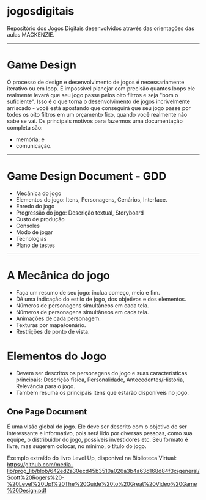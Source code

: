 # jogosdigitais
Repositório dos Jogos Digitais desenvolvidos através das orientações das aulas MACKENZIE.
<hr>

<h1> Game Design </h1>

O processo de design e desenvolvimento de jogos é necessariamente iterativo ou em loop.
É impossível planejar com precisão quantos loops ele realmente levará que seu jogo passe pelos oito filtros e seja "bom o suficiente".
Isso é o que torna o desenvolvimento de jogos incrivelmente arriscado - você está apostando que conseguirá que seu jogo passe por todos os oito filtros em um orçamento fixo, quando você realmente não sabe se vai. 
Os principais motivos para fazermos uma documentação completa são:
* memória; e 
* comunicação. 

<hr>

<h1> Game Design Document - GDD </h1>

* Mecânica do jogo
* Elementos do jogo: Itens, Personagens, Cenários, Interface.
* Enredo do jogo
* Progressão do jogo: Descrição textual, Storyboard
* Custo de produção
* Consoles
* Modo de jogar
* Tecnologias
* Plano de testes

<hr>
<h1> A Mecânica do jogo </h1>

* Faça um resumo de seu jogo: inclua começo, meio e fim.
* Dê uma indicação do estilo de jogo, dos objetivos e dos elementos.
* Números de personagens simultâneos em cada tela.
* Números de personagens simultâneos em cada tela.
* Animações de cada personagem.
* Texturas por mapa/cenário.
* Restrições de ponto de vista.

<h1> Elementos do Jogo </h1>

* Devem ser descritos os personagens do jogo e suas características principais: Descrição física, Personalidade, Antecedentes/História, Relevância para o jogo.
* Também resuma os principais itens que estarão disponíveis no jogo. 

<h2> One Page Document </h2>

É uma visão global do jogo. Ele deve ser descrito com o objetivo de ser interessante e informativo, pois  será lido por diversas pessoas, como sua equipe, o distribuidor do jogo, possíveis investidores etc. Seu formato é livre, mas sugerem colocar, no mínimo, o título do jogo. 

Exemplo extraído do livro Level Up, disponível na Biblioteca Virtual: https://github.com/media-lib/prog_lib/blob/642ed2a30ecd45b3510a026a3b4a63d168d84f3c/general/Scott%20Rogers%20-%20Level%20Up!%20The%20Guide%20to%20Great%20Video%20Game%20Design.pdf